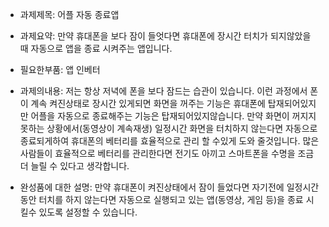 - 과제제목: 어플 자동 종료앱

- 과제요약: 만약 휴대폰을 보다 잠이 들엇다면 휴대폰에 장시간 터치가 되지않았을 때 자동으로 앱을 종료 시켜주는 앱입니다. 

- 필요한부품: 앱 인베터

- 과제의내용:  저는 항상 저녁에 폰을 보다 잠드는 습관이 있습니다. 이런 과정에서 폰이 계속 켜진상태로 장시간 있게되면 화면을 꺼주는 기능은 휴대폰에 탑재되어있지만 어플을 자동으로 종료해주는 기능은 탑재되어있지않습니다. 만약 화면이 꺼지지 못하는 상황에서(동영상이 계속재생) 일정시간 화면을 터치하지 않는다면 자동으로 종료되게하여 휴대폰의 베터리를 효율적으로 관리 할 수있게 도와 줄것입니다. 많은 사람들이 효율적으로 베터리를 관리한다면 전기도 아끼고 스마트폰을 수명을 조금더 늘릴 수 있다고 생각합니다.

- 완성품에 대한 설명: 만약 휴대폰이 켜진상태에서 잠이 들었다면 자기전에 일정시간동안 터치를 하지 않는다면 자동으로 실행되고 있는 앱(동영상, 게임 등)을 종료 시킬수 있도록 설정할 수 있습니다. 
